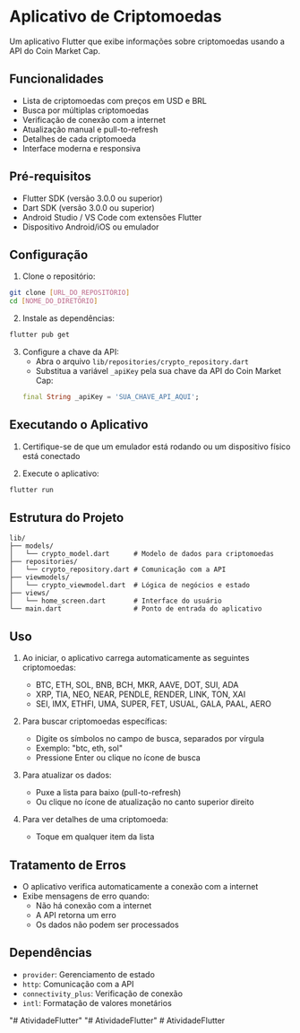 # Aplicativo de Criptomoedas

Um aplicativo Flutter que exibe informações sobre criptomoedas usando a API do Coin Market Cap.

## Funcionalidades

- Lista de criptomoedas com preços em USD e BRL
- Busca por múltiplas criptomoedas
- Verificação de conexão com a internet
- Atualização manual e pull-to-refresh
- Detalhes de cada criptomoeda
- Interface moderna e responsiva

## Pré-requisitos

- Flutter SDK (versão 3.0.0 ou superior)
- Dart SDK (versão 3.0.0 ou superior)
- Android Studio / VS Code com extensões Flutter
- Dispositivo Android/iOS ou emulador

## Configuração

1. Clone o repositório:
```bash
git clone [URL_DO_REPOSITÓRIO]
cd [NOME_DO_DIRETÓRIO]
```

2. Instale as dependências:
```bash
flutter pub get
```

3. Configure a chave da API:
   - Abra o arquivo `lib/repositories/crypto_repository.dart`
   - Substitua a variável `_apiKey` pela sua chave da API do Coin Market Cap:
   ```dart
   final String _apiKey = 'SUA_CHAVE_API_AQUI';
   ```

## Executando o Aplicativo

1. Certifique-se de que um emulador está rodando ou um dispositivo físico está conectado

2. Execute o aplicativo:
```bash
flutter run
```

## Estrutura do Projeto

```
lib/
├── models/
│   └── crypto_model.dart      # Modelo de dados para criptomoedas
├── repositories/
│   └── crypto_repository.dart # Comunicação com a API
├── viewmodels/
│   └── crypto_viewmodel.dart  # Lógica de negócios e estado
├── views/
│   └── home_screen.dart       # Interface do usuário
└── main.dart                  # Ponto de entrada do aplicativo
```

## Uso

1. Ao iniciar, o aplicativo carrega automaticamente as seguintes criptomoedas:
   - BTC, ETH, SOL, BNB, BCH, MKR, AAVE, DOT, SUI, ADA
   - XRP, TIA, NEO, NEAR, PENDLE, RENDER, LINK, TON, XAI
   - SEI, IMX, ETHFI, UMA, SUPER, FET, USUAL, GALA, PAAL, AERO

2. Para buscar criptomoedas específicas:
   - Digite os símbolos no campo de busca, separados por vírgula
   - Exemplo: "btc, eth, sol"
   - Pressione Enter ou clique no ícone de busca

3. Para atualizar os dados:
   - Puxe a lista para baixo (pull-to-refresh)
   - Ou clique no ícone de atualização no canto superior direito

4. Para ver detalhes de uma criptomoeda:
   - Toque em qualquer item da lista

## Tratamento de Erros

- O aplicativo verifica automaticamente a conexão com a internet
- Exibe mensagens de erro quando:
  - Não há conexão com a internet
  - A API retorna um erro
  - Os dados não podem ser processados

## Dependências

- `provider`: Gerenciamento de estado
- `http`: Comunicação com a API
- `connectivity_plus`: Verificação de conexão
- `intl`: Formatação de valores monetários



"# AtividadeFlutter" 
"# AtividadeFlutter" 
#   A t i v i d a d e F l u t t e r  
 